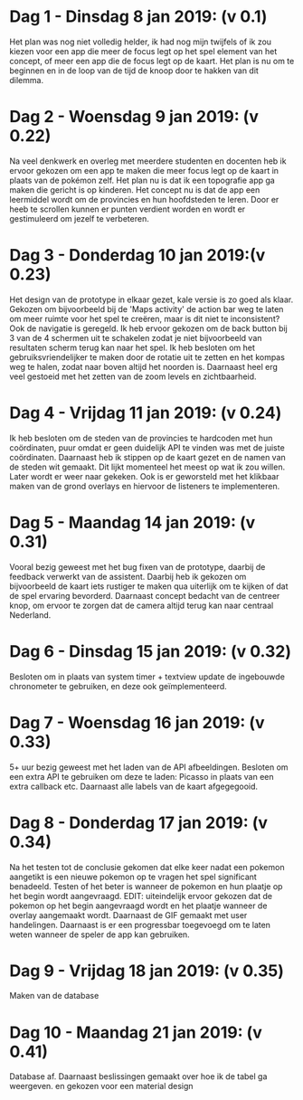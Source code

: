 # Dag 1 - Dinsdag 8 jan 2019: (v 0.1)
Het plan was nog niet volledig helder, ik had nog mijn twijfels of ik zou kiezen voor een app die meer de focus legt op het spel element
van het concept, of meer een app die de focus legt op de kaart. Het plan is nu om te beginnen en in de loop van de tijd de knoop door te
hakken van dit dilemma. 

# Dag 2 - Woensdag 9 jan 2019: (v 0.22)
Na veel denkwerk en overleg met meerdere studenten en docenten heb ik ervoor gekozen om een app te maken die meer focus legt op de kaart
in plaats van de pokémon zelf. Het plan nu is dat ik een topografie app ga maken die gericht is op kinderen. Het concept nu is dat de app
een leermiddel wordt om de provincies en hun hoofdsteden te leren. Door er heeb te scrollen kunnen er punten verdient worden en wordt er 
gestimuleerd om jezelf te verbeteren.

# Dag 3 - Donderdag 10 jan 2019:(v 0.23)
Het design van de prototype in elkaar gezet, kale versie is zo goed als klaar. Gekozen om bijvoorbeeld bij de 'Maps activity' de action bar
weg te laten om meer ruimte voor het spel te creëren, maar is dit niet te inconsistent? Ook de navigatie is geregeld. Ik heb ervoor gekozen
om de back button bij 3 van de 4 schermen uit te schakelen zodat je niet bijvoorbeeld van resultaten scherm terug kan naar het spel. Ik heb
besloten om het gebruiksvriendelijker te maken door de rotatie uit te zetten en het kompas weg te halen, zodat naar boven altijd het
noorden is. Daarnaast heel erg veel gestoeid met het zetten van de zoom levels en zichtbaarheid.

# Dag 4 - Vrijdag 11 jan 2019: (v 0.24)
Ik heb besloten om de steden van de provincies te hardcoden met hun coördinaten, puur omdat er geen duidelijk API te vinden was met de 
juiste coördinaten. Daarnaast heb ik stippen op de kaart gezet en de namen van de steden wit gemaakt. Dit lijkt momenteel het meest op wat
ik zou willen. Later wordt er weer naar gekeken. Ook is er geworsteld met het klikbaar maken van de grond overlays en hiervoor de listeners 
te implementeren. 

# Dag 5 - Maandag 14 jan 2019: (v 0.31)
Vooral bezig geweest met het bug fixen van de prototype, daarbij de feedback verwerkt van de assistent. Daarbij heb ik gekozen om
bijvoorbeeld de kaart iets rustiger te maken qua uiterlijk om te kijken of dat de spel ervaring bevorderd. Daarnaast concept bedacht van de
centreer knop, om ervoor te zorgen dat de camera altijd terug kan naar centraal Nederland. 

# Dag 6 - Dinsdag 15 jan 2019: (v 0.32)
Besloten om in plaats van system timer + textview update de ingebouwde chronometer te gebruiken, en deze ook geïmplementeerd. 

# Dag 7 - Woensdag 16 jan 2019: (v 0.33)
5+ uur bezig geweest met het laden van de API afbeeldingen. Besloten om een extra API te gebruiken om deze te laden: Picasso in plaats van 
een extra callback etc. Daarnaast alle labels van de kaart afgegegooid. 

# Dag 8 - Donderdag 17 jan 2019: (v 0.34)
Na het testen tot de conclusie gekomen dat elke keer nadat een pokemon aangetikt is een nieuwe pokemon op te vragen het spel significant 
benadeeld. Testen of het beter is wanneer de pokemon en hun plaatje op het begin wordt aangevraagd. EDIT: uiteindelijk ervoor gekozen 
dat de pokemon op het begin aangevraagd wordt en het plaatje wanneer de overlay aangemaakt wordt. Daarnaast de GIF gemaakt met
user handelingen. Daarnaast is er een progressbar toegevoegd om te laten weten wanneer de speler de app kan gebruiken. 

# Dag 9 - Vrijdag 18 jan 2019: (v 0.35)
Maken van de database 

# Dag 10 - Maandag 21 jan 2019: (v 0.41)
Database af. Daarnaast beslissingen gemaakt over hoe ik de tabel ga weergeven. en gekozen voor een material design
